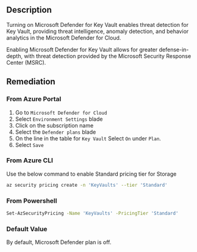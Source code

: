 ## Description

Turning on Microsoft Defender for Key Vault enables threat detection for Key Vault, providing threat intelligence, anomaly detection, and behavior analytics in the Microsoft Defender for Cloud.

Enabling Microsoft Defender for Key Vault allows for greater defense-in-depth, with threat detection provided by the Microsoft Security Response Center (MSRC).

## Remediation

### From Azure Portal

1. Go to `Microsoft Defender for Cloud`
2. Select `Environment Settings` blade
3. Click on the subscription name
4. Select the `Defender plans` blade
5. On the line in the table for `Key Vault` Select `On` under `Plan`.
6. Select `Save`

### From Azure CLI

Use the below command to enable Standard pricing tier for Storage

```bash
az security pricing create -n 'KeyVaults' --tier 'Standard'
```

### From Powershell

```bash
Set-AzSecurityPricing -Name 'KeyVaults' -PricingTier 'Standard'
```

### Default Value

By default, Microsoft Defender plan is off.